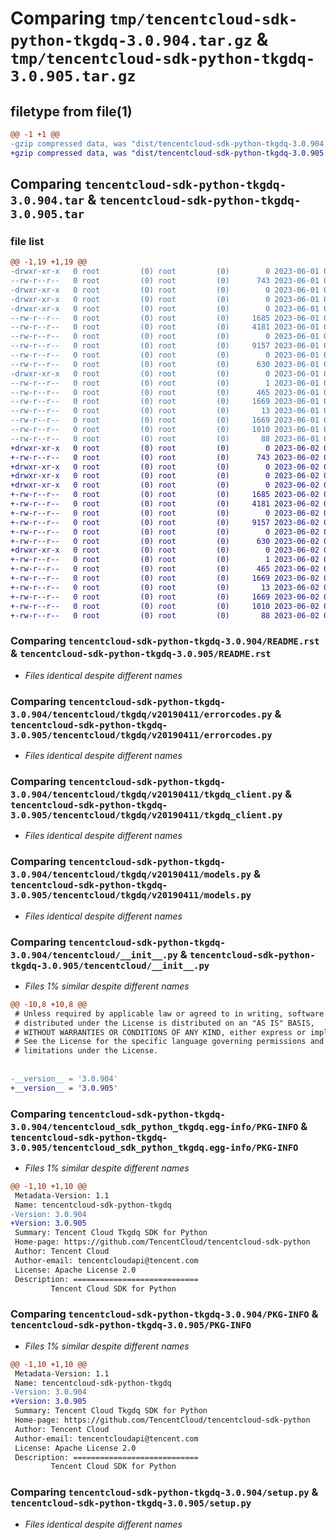 # Comparing `tmp/tencentcloud-sdk-python-tkgdq-3.0.904.tar.gz` & `tmp/tencentcloud-sdk-python-tkgdq-3.0.905.tar.gz`

## filetype from file(1)

```diff
@@ -1 +1 @@
-gzip compressed data, was "dist/tencentcloud-sdk-python-tkgdq-3.0.904.tar", last modified: Thu Jun  1 02:49:13 2023, max compression
+gzip compressed data, was "dist/tencentcloud-sdk-python-tkgdq-3.0.905.tar", last modified: Fri Jun  2 00:42:21 2023, max compression
```

## Comparing `tencentcloud-sdk-python-tkgdq-3.0.904.tar` & `tencentcloud-sdk-python-tkgdq-3.0.905.tar`

### file list

```diff
@@ -1,19 +1,19 @@
-drwxr-xr-x   0 root         (0) root         (0)        0 2023-06-01 02:49:13.000000 tencentcloud-sdk-python-tkgdq-3.0.904/
--rw-r--r--   0 root         (0) root         (0)      743 2023-06-01 02:49:13.000000 tencentcloud-sdk-python-tkgdq-3.0.904/README.rst
-drwxr-xr-x   0 root         (0) root         (0)        0 2023-06-01 02:49:13.000000 tencentcloud-sdk-python-tkgdq-3.0.904/tencentcloud/
-drwxr-xr-x   0 root         (0) root         (0)        0 2023-06-01 02:49:13.000000 tencentcloud-sdk-python-tkgdq-3.0.904/tencentcloud/tkgdq/
-drwxr-xr-x   0 root         (0) root         (0)        0 2023-06-01 02:49:13.000000 tencentcloud-sdk-python-tkgdq-3.0.904/tencentcloud/tkgdq/v20190411/
--rw-r--r--   0 root         (0) root         (0)     1685 2023-06-01 02:49:13.000000 tencentcloud-sdk-python-tkgdq-3.0.904/tencentcloud/tkgdq/v20190411/errorcodes.py
--rw-r--r--   0 root         (0) root         (0)     4181 2023-06-01 02:49:13.000000 tencentcloud-sdk-python-tkgdq-3.0.904/tencentcloud/tkgdq/v20190411/tkgdq_client.py
--rw-r--r--   0 root         (0) root         (0)        0 2023-06-01 02:49:13.000000 tencentcloud-sdk-python-tkgdq-3.0.904/tencentcloud/tkgdq/v20190411/__init__.py
--rw-r--r--   0 root         (0) root         (0)     9157 2023-06-01 02:49:13.000000 tencentcloud-sdk-python-tkgdq-3.0.904/tencentcloud/tkgdq/v20190411/models.py
--rw-r--r--   0 root         (0) root         (0)        0 2023-06-01 02:49:13.000000 tencentcloud-sdk-python-tkgdq-3.0.904/tencentcloud/tkgdq/__init__.py
--rw-r--r--   0 root         (0) root         (0)      630 2023-06-01 02:49:13.000000 tencentcloud-sdk-python-tkgdq-3.0.904/tencentcloud/__init__.py
-drwxr-xr-x   0 root         (0) root         (0)        0 2023-06-01 02:49:13.000000 tencentcloud-sdk-python-tkgdq-3.0.904/tencentcloud_sdk_python_tkgdq.egg-info/
--rw-r--r--   0 root         (0) root         (0)        1 2023-06-01 02:49:13.000000 tencentcloud-sdk-python-tkgdq-3.0.904/tencentcloud_sdk_python_tkgdq.egg-info/dependency_links.txt
--rw-r--r--   0 root         (0) root         (0)      465 2023-06-01 02:49:13.000000 tencentcloud-sdk-python-tkgdq-3.0.904/tencentcloud_sdk_python_tkgdq.egg-info/SOURCES.txt
--rw-r--r--   0 root         (0) root         (0)     1669 2023-06-01 02:49:13.000000 tencentcloud-sdk-python-tkgdq-3.0.904/tencentcloud_sdk_python_tkgdq.egg-info/PKG-INFO
--rw-r--r--   0 root         (0) root         (0)       13 2023-06-01 02:49:13.000000 tencentcloud-sdk-python-tkgdq-3.0.904/tencentcloud_sdk_python_tkgdq.egg-info/top_level.txt
--rw-r--r--   0 root         (0) root         (0)     1669 2023-06-01 02:49:13.000000 tencentcloud-sdk-python-tkgdq-3.0.904/PKG-INFO
--rw-r--r--   0 root         (0) root         (0)     1010 2023-06-01 02:49:13.000000 tencentcloud-sdk-python-tkgdq-3.0.904/setup.py
--rw-r--r--   0 root         (0) root         (0)       88 2023-06-01 02:49:13.000000 tencentcloud-sdk-python-tkgdq-3.0.904/setup.cfg
+drwxr-xr-x   0 root         (0) root         (0)        0 2023-06-02 00:42:21.000000 tencentcloud-sdk-python-tkgdq-3.0.905/
+-rw-r--r--   0 root         (0) root         (0)      743 2023-06-02 00:42:21.000000 tencentcloud-sdk-python-tkgdq-3.0.905/README.rst
+drwxr-xr-x   0 root         (0) root         (0)        0 2023-06-02 00:42:21.000000 tencentcloud-sdk-python-tkgdq-3.0.905/tencentcloud/
+drwxr-xr-x   0 root         (0) root         (0)        0 2023-06-02 00:42:21.000000 tencentcloud-sdk-python-tkgdq-3.0.905/tencentcloud/tkgdq/
+drwxr-xr-x   0 root         (0) root         (0)        0 2023-06-02 00:42:21.000000 tencentcloud-sdk-python-tkgdq-3.0.905/tencentcloud/tkgdq/v20190411/
+-rw-r--r--   0 root         (0) root         (0)     1685 2023-06-02 00:42:21.000000 tencentcloud-sdk-python-tkgdq-3.0.905/tencentcloud/tkgdq/v20190411/errorcodes.py
+-rw-r--r--   0 root         (0) root         (0)     4181 2023-06-02 00:42:21.000000 tencentcloud-sdk-python-tkgdq-3.0.905/tencentcloud/tkgdq/v20190411/tkgdq_client.py
+-rw-r--r--   0 root         (0) root         (0)        0 2023-06-02 00:42:21.000000 tencentcloud-sdk-python-tkgdq-3.0.905/tencentcloud/tkgdq/v20190411/__init__.py
+-rw-r--r--   0 root         (0) root         (0)     9157 2023-06-02 00:42:21.000000 tencentcloud-sdk-python-tkgdq-3.0.905/tencentcloud/tkgdq/v20190411/models.py
+-rw-r--r--   0 root         (0) root         (0)        0 2023-06-02 00:42:21.000000 tencentcloud-sdk-python-tkgdq-3.0.905/tencentcloud/tkgdq/__init__.py
+-rw-r--r--   0 root         (0) root         (0)      630 2023-06-02 00:42:21.000000 tencentcloud-sdk-python-tkgdq-3.0.905/tencentcloud/__init__.py
+drwxr-xr-x   0 root         (0) root         (0)        0 2023-06-02 00:42:21.000000 tencentcloud-sdk-python-tkgdq-3.0.905/tencentcloud_sdk_python_tkgdq.egg-info/
+-rw-r--r--   0 root         (0) root         (0)        1 2023-06-02 00:42:21.000000 tencentcloud-sdk-python-tkgdq-3.0.905/tencentcloud_sdk_python_tkgdq.egg-info/dependency_links.txt
+-rw-r--r--   0 root         (0) root         (0)      465 2023-06-02 00:42:21.000000 tencentcloud-sdk-python-tkgdq-3.0.905/tencentcloud_sdk_python_tkgdq.egg-info/SOURCES.txt
+-rw-r--r--   0 root         (0) root         (0)     1669 2023-06-02 00:42:21.000000 tencentcloud-sdk-python-tkgdq-3.0.905/tencentcloud_sdk_python_tkgdq.egg-info/PKG-INFO
+-rw-r--r--   0 root         (0) root         (0)       13 2023-06-02 00:42:21.000000 tencentcloud-sdk-python-tkgdq-3.0.905/tencentcloud_sdk_python_tkgdq.egg-info/top_level.txt
+-rw-r--r--   0 root         (0) root         (0)     1669 2023-06-02 00:42:21.000000 tencentcloud-sdk-python-tkgdq-3.0.905/PKG-INFO
+-rw-r--r--   0 root         (0) root         (0)     1010 2023-06-02 00:42:21.000000 tencentcloud-sdk-python-tkgdq-3.0.905/setup.py
+-rw-r--r--   0 root         (0) root         (0)       88 2023-06-02 00:42:21.000000 tencentcloud-sdk-python-tkgdq-3.0.905/setup.cfg
```

### Comparing `tencentcloud-sdk-python-tkgdq-3.0.904/README.rst` & `tencentcloud-sdk-python-tkgdq-3.0.905/README.rst`

 * *Files identical despite different names*

### Comparing `tencentcloud-sdk-python-tkgdq-3.0.904/tencentcloud/tkgdq/v20190411/errorcodes.py` & `tencentcloud-sdk-python-tkgdq-3.0.905/tencentcloud/tkgdq/v20190411/errorcodes.py`

 * *Files identical despite different names*

### Comparing `tencentcloud-sdk-python-tkgdq-3.0.904/tencentcloud/tkgdq/v20190411/tkgdq_client.py` & `tencentcloud-sdk-python-tkgdq-3.0.905/tencentcloud/tkgdq/v20190411/tkgdq_client.py`

 * *Files identical despite different names*

### Comparing `tencentcloud-sdk-python-tkgdq-3.0.904/tencentcloud/tkgdq/v20190411/models.py` & `tencentcloud-sdk-python-tkgdq-3.0.905/tencentcloud/tkgdq/v20190411/models.py`

 * *Files identical despite different names*

### Comparing `tencentcloud-sdk-python-tkgdq-3.0.904/tencentcloud/__init__.py` & `tencentcloud-sdk-python-tkgdq-3.0.905/tencentcloud/__init__.py`

 * *Files 1% similar despite different names*

```diff
@@ -10,8 +10,8 @@
 # Unless required by applicable law or agreed to in writing, software
 # distributed under the License is distributed on an "AS IS" BASIS,
 # WITHOUT WARRANTIES OR CONDITIONS OF ANY KIND, either express or implied.
 # See the License for the specific language governing permissions and
 # limitations under the License.
 
 
-__version__ = '3.0.904'
+__version__ = '3.0.905'
```

### Comparing `tencentcloud-sdk-python-tkgdq-3.0.904/tencentcloud_sdk_python_tkgdq.egg-info/PKG-INFO` & `tencentcloud-sdk-python-tkgdq-3.0.905/tencentcloud_sdk_python_tkgdq.egg-info/PKG-INFO`

 * *Files 1% similar despite different names*

```diff
@@ -1,10 +1,10 @@
 Metadata-Version: 1.1
 Name: tencentcloud-sdk-python-tkgdq
-Version: 3.0.904
+Version: 3.0.905
 Summary: Tencent Cloud Tkgdq SDK for Python
 Home-page: https://github.com/TencentCloud/tencentcloud-sdk-python
 Author: Tencent Cloud
 Author-email: tencentcloudapi@tencent.com
 License: Apache License 2.0
 Description: ============================
         Tencent Cloud SDK for Python
```

### Comparing `tencentcloud-sdk-python-tkgdq-3.0.904/PKG-INFO` & `tencentcloud-sdk-python-tkgdq-3.0.905/PKG-INFO`

 * *Files 1% similar despite different names*

```diff
@@ -1,10 +1,10 @@
 Metadata-Version: 1.1
 Name: tencentcloud-sdk-python-tkgdq
-Version: 3.0.904
+Version: 3.0.905
 Summary: Tencent Cloud Tkgdq SDK for Python
 Home-page: https://github.com/TencentCloud/tencentcloud-sdk-python
 Author: Tencent Cloud
 Author-email: tencentcloudapi@tencent.com
 License: Apache License 2.0
 Description: ============================
         Tencent Cloud SDK for Python
```

### Comparing `tencentcloud-sdk-python-tkgdq-3.0.904/setup.py` & `tencentcloud-sdk-python-tkgdq-3.0.905/setup.py`

 * *Files identical despite different names*

